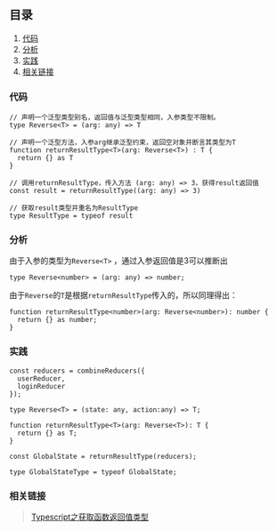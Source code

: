 ## 目录
1. [代码](#代码)
2. [分析](#分析)
3. [实践](#实践)
4. [相关链接](#相关链接)

### 代码
```
// 声明一个泛型类型别名，返回值与泛型类型相同，入参类型不限制。
type Reverse<T> = (arg: any) => T

// 声明一个泛型方法，入参arg继承泛型约束，返回空对象并断言其类型为T
function returnResultType<T>(arg: Reverse<T>) : T {
  return {} as T
}

// 调用returnResultType，传入方法 (arg: any) => 3，获得result返回值
const result = returnResultType((arg: any) => 3)

// 获取result类型并重名为ResultType
type ResultType = typeof result

```

### 分析
由于入参的类型为`Reverse<T>` ，通过入参返回值是3可以推断出
```
type Reverse<number> = (arg: any) => number;
```
由于`Reverse`的`T`是根据`returnResultType`传入的，所以同理得出：
```
function returnResultType<number>(arg: Reverse<number>): number {
  return {} as number;
}
```

### 实践
```
const reducers = combineReducers({
  userReducer,
  loginReducer
});

type Reverse<T> = (state: any, action:any) => T;

function returnResultType<T>(arg: Reverse<T>): T {
  return {} as T;
}

const GlobalState = returnResultType(reducers);

type GlobalStateType = typeof GlobalState;
```


### 相关链接
>[Typescript之获取函数返回值类型](https://zhuanlan.zhihu.com/p/59434318)